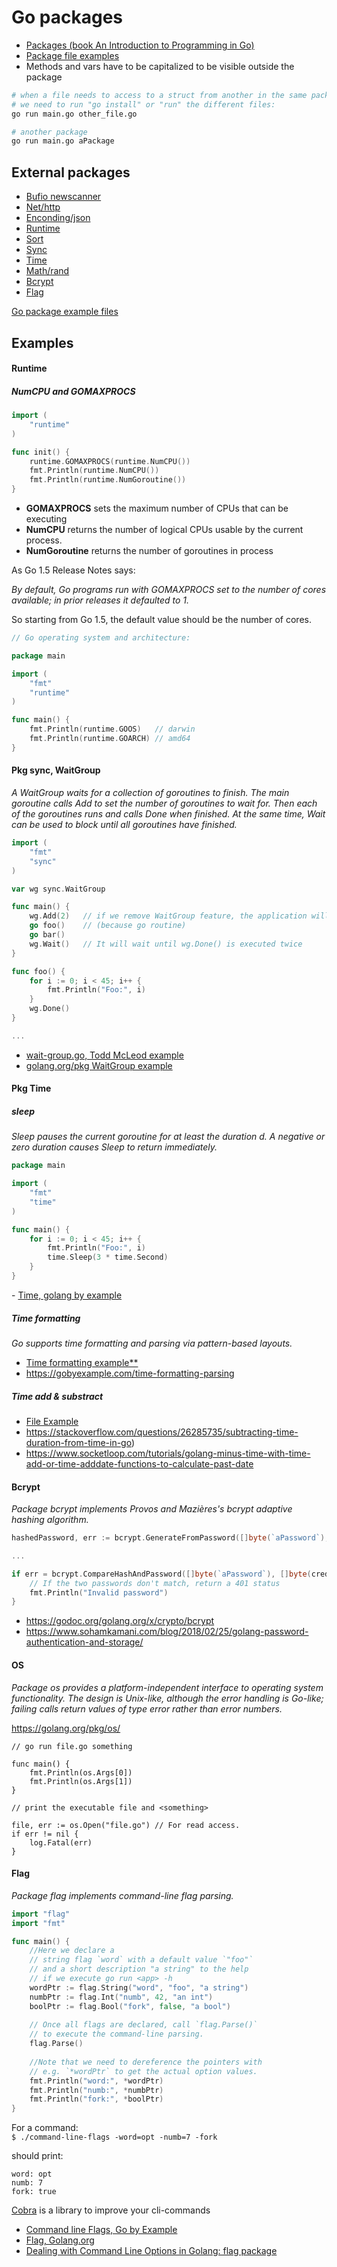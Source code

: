 # Go packages

- [Packages (book An Introduction to Programming in Go)](https://www.golang-book.com/books/intro/11)
- [Package file examples](../src/02-how-to-use-a-package)
- Methods and vars have to be capitalized to be visible outside the package


```bash
# when a file needs to access to a struct from another in the same package 
# we need to run "go install" or "run" the different files:
go run main.go other_file.go

# another package
go run main.go aPackage
```

## External packages
- [Bufio newscanner](https://golang.org/pkg/bufio)
- [Net/http](https://golang.org/pkg/net/http/) 
- [Enconding/json](https://godoc.org/encoding/json)  
- [Runtime](https://golang.org/pkg/runtime/)
- [Sort](https://golang.org/pkg/sort/)
- [Sync](https://golang.org/pkg/sync/)
- [Time](https://golang.org/pkg/time/)
- [Math/rand](https://golang.org/pkg/math/rand/)
- [Bcrypt](https://godoc.org/golang.org/x/crypto/bcrypt)
- [Flag](https://golang.org/pkg/flag/)

[Go package example files](../src/08-external-packages/)

## Examples

#### Runtime

##### NumCPU and GOMAXPROCS
```go
import (
	"runtime"
)

func init() {
	runtime.GOMAXPROCS(runtime.NumCPU())
	fmt.Println(runtime.NumCPU())
	fmt.Println(runtime.NumGoroutine())
}
```

- **GOMAXPROCS** sets the maximum number of CPUs that can be executing  
- **NumCPU** returns the number of logical CPUs usable by the current process.
- **NumGoroutine** returns the number of goroutines in process

As Go 1.5 Release Notes says:

*By default, Go programs run with GOMAXPROCS set to the number of cores available; in prior releases it defaulted to 1.*

So starting from Go 1.5, the default value should be the number of cores.

```go
// Go operating system and architecture:

package main

import (
    "fmt"
    "runtime"
)

func main() {
    fmt.Println(runtime.GOOS)   // darwin
    fmt.Println(runtime.GOARCH) // amd64
}
```

#### Pkg sync, WaitGroup
*A WaitGroup waits for a collection of goroutines to finish. The main goroutine calls Add to set the number of goroutines to wait for. Then each of the goroutines runs and calls Done when finished. At the same time, Wait can be used to block until all goroutines have finished.*

```go
import (
    "fmt"
    "sync"
)

var wg sync.WaitGroup

func main() {
    wg.Add(2)   // if we remove WaitGroup feature, the application will end without finish foo & bar execution
    go foo()    // (because go routine)
    go bar()
    wg.Wait()   // It will wait until wg.Done() is executed twice
}

func foo() {
    for i := 0; i < 45; i++ {
        fmt.Println("Foo:", i)
    }
    wg.Done()
}

...
```
- [wait-group.go, Todd McLeod example](../src/08-external-packages/wait-group.go)
- [golang.org/pkg WaitGroup example](https://golang.org/pkg/sync/#example_WaitGroup)

#### Pkg Time

##### sleep

*Sleep pauses the current goroutine for at least the duration d. A negative or zero duration causes Sleep to return immediately.*

```go
package main

import (
	"fmt"
	"time"
)

func main() {
	for i := 0; i < 45; i++ {
		fmt.Println("Foo:", i)
		time.Sleep(3 * time.Second)
	}
}	
```

- [Time, golang by example](https://gobyexample.com/time)

##### Time formatting

*Go supports time formatting and parsing via pattern-based layouts.*

- [Time formatting example**](../src/01-fundamentals/time-formating.go)
- https://gobyexample.com/time-formatting-parsing

##### Time add & substract

- [File Example](../src/01-fundamentals/time-add-substract.go)
- https://stackoverflow.com/questions/26285735/subtracting-time-duration-from-time-in-go)
- https://www.socketloop.com/tutorials/golang-minus-time-with-time-add-or-time-adddate-functions-to-calculate-past-date


#### Bcrypt

*Package bcrypt implements Provos and Mazières's bcrypt adaptive hashing algorithm.*

```go
hashedPassword, err := bcrypt.GenerateFromPassword([]byte(`aPassword`), 8)

...

if err = bcrypt.CompareHashAndPassword([]byte(`aPassword`), []byte(creds.Password)); err != nil {
    // If the two passwords don't match, return a 401 status
    fmt.Println("Invalid password")
}
```

- https://godoc.org/golang.org/x/crypto/bcrypt
- https://www.sohamkamani.com/blog/2018/02/25/golang-password-authentication-and-storage/

#### OS
*Package os provides a platform-independent interface to operating system functionality. The design is Unix-like, although the error handling is Go-like; failing calls return values of type error rather than error numbers.*

https://golang.org/pkg/os/


```
// go run file.go something

func main() {
    fmt.Println(os.Args[0])
    fmt.Println(os.Args[1])
}

// print the executable file and <something>
```

```
file, err := os.Open("file.go") // For read access.
if err != nil {
	log.Fatal(err)
}
```
#### Flag
*Package flag implements command-line flag parsing.*  

```go
import "flag"
import "fmt"

func main() {
    //Here we declare a
    // string flag `word` with a default value `"foo"`
    // and a short description "a string" to the help
    // if we execute go run <app> -h
    wordPtr := flag.String("word", "foo", "a string")
    numbPtr := flag.Int("numb", 42, "an int")
    boolPtr := flag.Bool("fork", false, "a bool")
    
    // Once all flags are declared, call `flag.Parse()`
    // to execute the command-line parsing.
    flag.Parse()
    
    //Note that we need to dereference the pointers with 
    // e.g. `*wordPtr` to get the actual option values.
    fmt.Println("word:", *wordPtr)
    fmt.Println("numb:", *numbPtr)
    fmt.Println("fork:", *boolPtr)        
}

```
For a command:  
`$ ./command-line-flags -word=opt -numb=7 -fork`

should print:
```
word: opt
numb: 7
fork: true
```
[Cobra] is a library to improve your cli-commands

- [Command line Flags, Go by Example](https://gobyexample.com/command-line-flags)
- [Flag, Golang.org](https://golang.org/pkg/flag/)
- [Dealing with Command Line Options in Golang: flag package](https://medium.com/what-i-talk-about-when-i-talk-about-technology/dealing-with-command-line-options-in-golang-flag-package-e5fb6ef1a79e)

[Cobra]: https://github.com/spf13/cobra